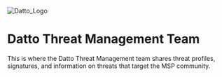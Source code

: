 ![Datto_Logo](https://www.datto.com/img/resource-hero-images/_500x250_crop_center-center_100_line/2268562/msp_techday_cyber_resilience.jpg)
# Datto Threat Management Team

This is where the Datto Threat Management team shares threat profiles, signatures, and information on threats that target the MSP community.
